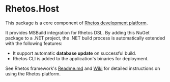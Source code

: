 # Rhetos.Host

This package is a core component of [Rhetos development platform](https://github.com/Rhetos/Rhetos).

It provides MSBuild integration for Rhetos DSL.
By adding this NuGet package to a .NET project, the .NET build process is automatically extended with the following features:

- It support automatic **database update** on successful build.
- Rhetos CLI is added to the application's binaries for deployment.

See Rhetos framework's [Readme.md](https://github.com/Rhetos/Rhetos/blob/master/Readme.md)
and [Wiki](https://github.com/Rhetos/Rhetos/wiki) for detailed instructions on using the Rhetos platform.
